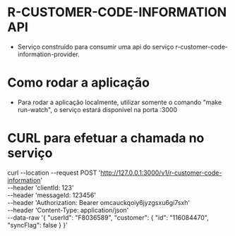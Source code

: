 # R-CUSTOMER-CODE-INFORMATION API #

- Serviço construído para consumir uma api do serviço r-customer-code-information-provider.

# Como rodar a aplicação #

- Para rodar a aplicação localmente, utilizar somente o comando "make run-watch", 
o serviço estará disponível na porta :3000

# CURL para efetuar a chamada no serviço #

curl --location --request POST 'http://127.0.0.1:3000/v1/r-customer-code-information' \
--header 'clientId: 123' \
--header 'messageId: 123456' \
--header 'Authorization: Bearer omcauckqoiy6jyzgsxu6gi7sxh' \
--header 'Content-Type: application/json' \
--data-raw '{
    "userId": "F8036589",
    "customer": {
        "id": "116084470",
        "syncFlag": false
    }
}'

